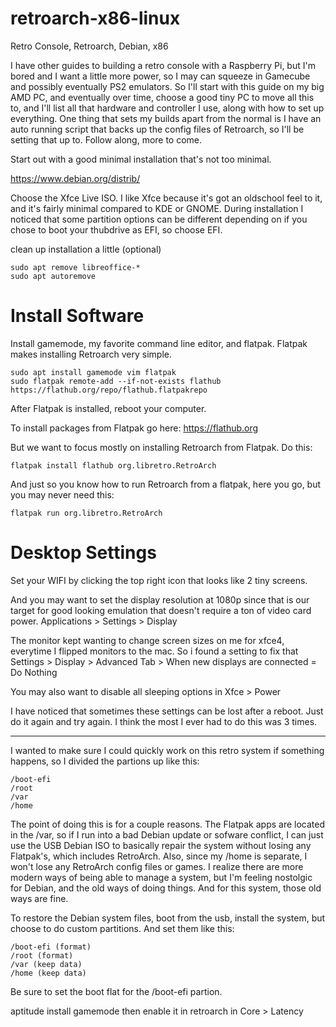 # retroarch-x86-linux
Retro Console, Retroarch, Debian, x86

I have other guides to building a retro console with a Raspberry Pi, but I'm bored and I want a little more power, so I may can squeeze in Gamecube and possibly eventually PS2 emulators.  So I'll start with this guide on my big AMD PC, and eventually over time, choose a good tiny PC to move all this to, and I'll list all that hardware and controller I use, along with how to set up everything.  One thing that sets my builds apart from the normal is I have an auto running script that backs up the config files of Retroarch, so I'll be setting that up to.  Follow along, more to come.

Start out with a good minimal installation that's not too minimal. 

https://www.debian.org/distrib/

Choose the Xfce Live ISO.  I like Xfce because it's got an oldschool feel to it, and it's fairly minimal compared to KDE or GNOME.  During installation I noticed that some partition options can be different depending on if you chose to boot your thubdrive as EFI, so choose EFI.

clean up installation a little (optional)

```
sudo apt remove libreoffice-*
sudo apt autoremove
```
# Install Software
Install gamemode, my favorite command line editor, and flatpak.  Flatpak makes installing Retroarch very simple.
```
sudo apt install gamemode vim flatpak
sudo flatpak remote-add --if-not-exists flathub https://flathub.org/repo/flathub.flatpakrepo
```
After Flatpak is installed, reboot your computer.

To install packages from Flatpak go here:
https://flathub.org

But we want to focus mostly on installing Retroarch from Flatpak.  Do this:
```
flatpak install flathub org.libretro.RetroArch
```
And just so you know how to run Retroarch from a flatpak, here you go, but you may never need this:
```
flatpak run org.libretro.RetroArch
```
# Desktop Settings

Set your WIFI by clicking the top right icon that looks like 2 tiny screens.

And you may want to set the display resolution at 1080p since that is our target for good looking emulation that doesn't require a ton of video card power.
Applications > Settings > Display

The monitor kept wanting to change screen sizes on me for xfce4, everytime I flipped monitors to the mac.  So i found a setting to fix that
Settings > Display > Advanced Tab > When new displays are connected = Do Nothing

You may also want to disable all sleeping options in Xfce > Power


I have noticed that sometimes these settings can be lost after a reboot.  Just do it again and try again.  I think the most I ever had to do this was 3 times.



--------------

I wanted to make sure I could quickly work on this retro system if something happens, so I divided the partions up like this:
```
/boot-efi
/root
/var
/home
```

The point of doing this is for a couple reasons.  The Flatpak apps are located in the /var, so if I run into a bad Debian update or sofware conflict, I can just use the USB Debian ISO to basically repair the system without losing any Flatpak's, which includes RetroArch.  Also, since my /home is separate, I won't lose any RetroArch config files or games.  I realize there are more modern ways of being able to manage a system, but I'm feeling nostolgic for Debian, and the old ways of doing things.  And for this system, those old ways are fine.

To restore the Debian system files, boot from the usb, install the system, but choose to do custom partitions.  And set them like this:
```
/boot-efi (format)
/root (format)
/var (keep data)
/home (keep data)
```
Be sure to set the boot flat for the /boot-efi partion.




aptitude install gamemode
then enable it in retroarch in Core > Latency
